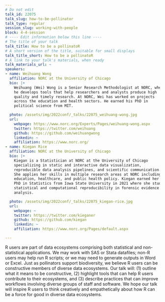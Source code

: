 ```yaml
---
# Do not edit
talk_id: 22075
talk_slug: how-to-be-pollinator
talk_type: regular
session_slug: working-with-people
block: 4-4-session
# ---- Edit information below this line ----
# The title of your talk
talk_title: How to be a pollinatoR
# A short version of the title, suitable for small displays
talk_title_short: How to be a pollinatoR
# A link to your talk's materials, when ready
talk_materials_url: ~
speakers:
- name: Weihuang Wong
  affiliation: NORC at the University of Chicago
  bio: |+
    Weihuang (Wei) Wong is a Senior Research Methodologist at NORC, where
    he develops tools that help researchers and analysts produce high
    quality and timely research. At NORC, Wei has worked on projects
    across the education and health sectors. He earned his PhD in
    political science from MIT.

  photo: /assets/img/2022conf/_talks/22075_weihuang-wong.jpg
  url:
    webpage: https://www.norc.org/Experts/Pages/weihuang-wong.aspx
    twitter: https://twitter.com/weihuang
    github: https://github.com/weihuangwong
    linkedin: ~
    affiliation: https://www.norc.org/
- name: Kiegan Rice
  affiliation: NORC at the University of Chicago
  bio: |+
    Kiegan is a Statistician at NORC at the University of Chicago
    specializing in static and interactive data visualization,
    reproducible data analysis pipelines, and scientific communication.
    She applies her skills in multiple research areas at NORC including
    education, healthcare, and public health policy. Kiegan earned her
    PhD in Statistics from Iowa State University in 2021 where she studied
    statistical and computational reproducibility in forensic evidence
    analysis.

  photo: /assets/img/2022conf/_talks/22075_kiegan-rice.jpg
  url:
    webpage: ~
    twitter: https://twitter.com/kieganer
    github: https://github.com/kiegan
    linkedin: ~
    affiliation: https://www.norc.org/Pages/default.aspx

---
```


<!-- ABSTRACT ----
Please write abstract below. You may use simple markdown (links, code style, bold, italics)
-->

R users are part of data ecosystems comprising both statistical and non-
statistical applications. We may work with SAS or Stata datafiles; non-R users
may help run R scripts; or we may need to generate outputs in Word or Excel.
Just as pollinators support biodiversity, we believe R users can be constructive
members of diverse data ecosystems. Our talk will: (1) outline what it means to
be constructive, (2) highlight tools that can help R users contribute to their
ecosystems, and (3) describe practices that can improve workflows involving
diverse groups of staff and software. We hope our talk will inspire R users
to think creatively and empathetically about how R can be a force for good in
diverse data ecosystems.
